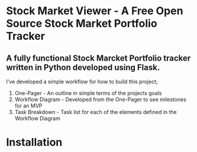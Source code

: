 # Stock Market Viewer - A Free Open Source Stock Market Portfolio Tracker

## A fully functional Stock Marcket Portfolio tracker written in Python developed using Flask.

I've developed a simple workflow for how to build this project; 

1. One-Pager - An outline in simple terms of the projects goals
2. Workflow Diagram - Developed from the One-Pager to see milestones for an MVP
3. Task Breakdown - Task list for each of the elements defined in the Workflow Diagram 

# Installation 
```

```


